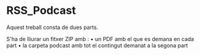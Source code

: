 # RSS_Podcast

Aquest treball consta de dues parts.

S'ha de lliurar un fitxer ZIP amb :
• un PDF amb el que es demana en cada part
• la carpeta podcast amb tot el contingut demanat a la segona part
